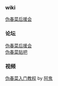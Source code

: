 ### wiki  
[伪春菜后援会]( http://cuc.moe.hm/wiki/ )

### 论坛  
[伪春菜后援会]( http://cuc.moe.hm/ )  
[伪春菜贴吧]( https://tieba.baidu.com/f?kw=%E4%BC%AA%E6%98%A5%E8%8F%9C&ie=utf-8 )

### 视频  
[伪春菜入门教程](https://www.bilibili.com/video/av57384912) by [阿鬼]( https://space.bilibili.com/157388 )

